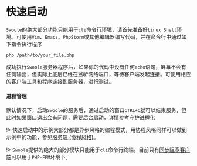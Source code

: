 # 快速启动

`Swoole`的绝大部分功能只能用于`cli`命令行环境，请首先准备好`Linux Shell`环境。可使用`Vim`、`Emacs`、`PhpStorm`或其他编辑器编写代码，并在命令行中通过如下指令执行程序

```shell
php /path/to/your_file.php
```

成功执行`Swoole`服务器程序后，如果你的代码中没有任何`echo`语句，屏幕不会有任何输出，但实际上底层已经在监听网络端口，等待客户端发起连接。可使用相应的客户端工具和程序连接到服务器，进行测试。

#### 进程管理

默认情况下，启动`Swoole`的服务后，通过启动的窗口`CTRL+C`就可以结束服务，但此时如果窗口退出会有问题，需要后台启动，详情参考[守护进程化](/server/setting?id=daemonize)

!> 快速启动中的示例大部分都是异步风格的编程模式，用协程风格同样可以做到示例中的功能，参见[服务端 (协程风格)](coroutine/server.md)。

!> `Swoole`提供的绝大的部分模块只能用于`cli`命令行终端。目前只有[同步阻塞客户端](/client)可以用于`PHP-FPM`环境下。
